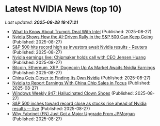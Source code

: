 # Latest NVIDIA News (top 10)
_Last updated: **2025-08-28 19:47:21**_

- [What to Know About Trump’s Deal With Intel](http://foreignpolicy.com/2025/08/27/trump-intel-deal-ceo-tan-china-chips-act/) (Published: 2025-08-27)
- [Nvidia Shows How the AI-Driven Rally in the S&P 500 Can Keep Going](https://biztoc.com/x/32c68e8113c717e1) (Published: 2025-08-27)
- [S&P 500 hits record high as investors await Nvidia results - Reuters](https://slashdot.org/firehose.pl?op=view&amp;id=178897756) (Published: 2025-08-27)
- [Nvidia earnings live: Chipmaker holds call with CEO Jensen Huang](https://biztoc.com/x/a265544aca75b8f8) (Published: 2025-08-27)
- [Bitcoin, Ethereum, XRP, Dogecoin Up As Market Awaits Nvidia Earnings](https://biztoc.com/x/b60d9100010d86ad) (Published: 2025-08-27)
- [China Gets Closer to Finding Its Own Nvidia](https://biztoc.com/x/0f67e85d2cfedeb6) (Published: 2025-08-27)
- [Nvidia to Report Earnings With China Chip Sales in Focus](https://biztoc.com/x/8a30ff5843d0b036) (Published: 2025-08-27)
- [Windows Weekly 947: Hallucinated Clown Shoes](https://twit.tv/shows/windows-weekly/episodes/947) (Published: 2025-08-27)
- [S&P 500 inches toward record close as stocks rise ahead of Nvidia results — live](https://biztoc.com/x/8468ab6f86e70fef) (Published: 2025-08-27)
- [Why Fabrinet (FN) Just Got a Major Upgrade From JPMorgan](https://finance.yahoo.com/news/why-fabrinet-fn-just-got-190525751.html) (Published: 2025-08-27)
